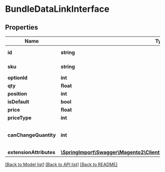 # BundleDataLinkInterface

## Properties
Name | Type | Description | Notes
------------ | ------------- | ------------- | -------------
**id** | **string** | The identifier | [optional] 
**sku** | **string** | Linked product sku | [optional] 
**optionId** | **int** | Option id | [optional] 
**qty** | **float** | Qty | [optional] 
**position** | **int** | Position | [optional] 
**isDefault** | **bool** | Is default | 
**price** | **float** | Price | 
**priceType** | **int** | Price type | 
**canChangeQuantity** | **int** | Whether quantity could be changed | [optional] 
**extensionAttributes** | [**\SpringImport\Swagger\Magento2\Client\Model\BundleDataLinkExtensionInterface**](BundleDataLinkExtensionInterface.md) |  | [optional] 

[[Back to Model list]](../README.md#documentation-for-models) [[Back to API list]](../README.md#documentation-for-api-endpoints) [[Back to README]](../README.md)


